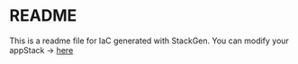 # README
This is a readme file for IaC generated with StackGen.
You can modify your appStack -> [here](http://main.dev.stackgen.com/appstacks/5822dac6-5f1d-425a-8bcf-6d02fef3485e)
